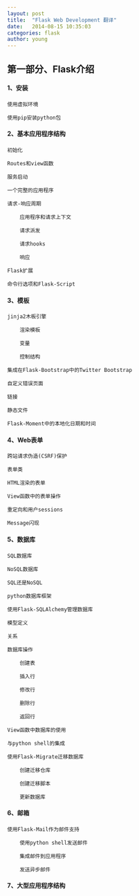 ```yaml
---
layout: post
title:  "Flask Web Development 翻译"
date:   2014-08-15 10:35:03
categories: flask
author: young
---
```



## 第一部分、Flask介绍

#### 1、安装

    使用虚拟环境

    使用pip安装python包

#### 2、基本应用程序结构

    初始化

    Routes和view函数

    服务启动

    一个完整的应用程序

    请求-响应周期

        应用程序和请求上下文

        请求派发

        请求hooks

        响应

    Flask扩展

    命令行选项和Flask-Script

#### 3、模板

    jinja2木板引擎

        渲染模板

        变量

        控制结构

    集成在Flask-Bootstrap中的Twitter Bootstrap

    自定义错误页面

    链接

    静态文件

    Flask-Moment中的本地化日期和时间

#### 4、Web表单

    跨站请求伪造(CSRF)保护

    表单类

    HTML渲染的表单

    View函数中的表单操作

    重定向和用户sessions

    Message闪现

#### 5、数据库
    SQL数据库

    NoSQL数据库

    SQL还是NoSQL

    python数据库框架

    使用Flask-SQLAlchemy管理数据库

    模型定义

    关系

    数据库操作

        创建表

        插入行

        修改行

        删除行

        返回行

    View函数中数据库的使用

    与python shell的集成

    使用Flask-Migrate迁移数据库

        创建迁移仓库

        创建迁移脚本

        更新数据库

#### 6、邮箱
    使用Flask-Mail作为邮件支持

        使用python shell发送邮件

        集成邮件到应用程序

        发送异步邮件

#### 7、大型应用程序结构




